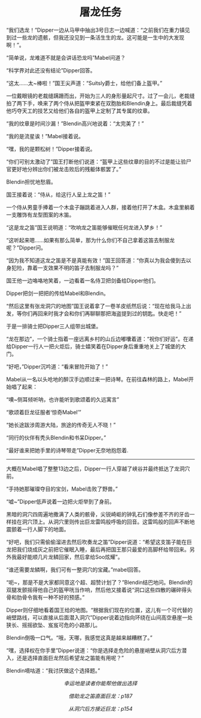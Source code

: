 # <center>屠龙任务
“我们选龙！”Dipper一边从马甲中抽出3号日志一边喊道：“之前我们在重力镇见到过一些龙的遗骸，但我还没见到一条活生生的龙。这可能是一生中的大发现啊！”。

“简单说，龙难道不就是会讲话恐龙吗”Mabel问道？

“科学界对此还没有结论”Dipper回答。

“这太……太~棒啦！”国王尖声道：“Suitsly爵士，给他们备上盔甲。”

一位戴眼镜的老裁缝蹒跚而出，开始为三人的身形量起尺寸。过了一会儿，老裁缝拍了两下手，唤来了两个侍从把盔甲束紧在双胞胎和Blendin身上。最后裁缝凭着他巧夺天工的技艺又给他们各自的盔甲上定制了其专属的纹章。

“我的纹章是时间沙漏！”Blendin高兴地说着：“太完美了！”

“我的是流星诶！”Mabel接着说。

“嘿，我的是颗松树！”Dipper接着说。

“你们可别太激动了”国王打断他们说道：“盔甲上这些纹章的目的不过是能让验尸官更好地分辨出你们被龙击败后的残躯体骸罢了。”

Blendin担忧地愁眉。

国王接着说：“侍从，给这行人呈上龙之笛！”

一个侍从男童手捧着一个木盒子蹦跳着进入人群，接着他打开了木盒。木盒里躺着一支雕饰有龙型图案的木笛。

“这是龙之笛”国王说明道：“吹响龙之笛能够催眠任何龙进入梦乡！”

“这听起来嗯……如果有那么简单，那为什么你们不自己拿着这笛去制服龙呢？”Dipper问。

“因为我不知道这龙之笛是不是真能有效！”国王回答道：“你真以为我会傻到去以身犯险，靠着一支效果不明的笛子去制服龙吗？”

国王他一边咯咯地笑着，一边看着一名侍卫把剑备给Dipper他们。

Dipper把剑一把把的传给Mabel和Blendin。

“然后这里有张龙洞穴的地图”国王说着拿了一卷羊皮纸然后说：“现在给我马上出发，等你们再回来时我才会和你们再聊聊那把海盗提到过的钥匙。快走吧！”

于是一排骑士把Dipper三人组带出城堡。

“龙在那边”，一个骑士指着一座远离乡村的山丘边嘟囔着道：“祝你们好运”。在递给Dipper一行人一把火炬后，骑士嬉笑着在Dipper身后重重地关上了城堡的大门。

“好吧，”Dipper沉吟道：“看来冒险开始了！”

Mabel从一名以头呛地的醉汉手边顺过来一把诗琴。在前往森林的路上，Mabel开始唱了起来：

“噢~侧耳倾听呐，也许能听到歌颂着的久远寓言”

“歌颂着巨龙征服者‘惊奇Mabel’”

“她长途跋涉周游大陆，旅途的传奇无人不晓！”

“同行的伙伴有秃头Blendin和书呆Dipper。”

“最好谁来把她手里的诗琴带走”Dipper无奈地抱怨着.

---
大概在Mabel唱了整整13边之后，Dipper一行人穿越了峡谷并最终抵达了龙洞穴前。

“手持她那璀璨夺目的宝剑，Mabel击败了野兽。”

“嘘~”Dipper低声说着一边把火炬举到了身前。

黑暗的洞穴四周遍地撒满了人类的骸骨，尖锐崎岖的钟乳石们像参差不齐的牙齿一样挂在洞穴顶上。从洞穴里则传出巨龙雷鸣般呼吸的回音。这雷鸣般的回声不断地震颤着一行人脚下的地面。

“好吧，我们只需偷偷溜进去然后吹奏龙之笛”Dipper说道：“希望这支笛子能在巨龙把我们烧成灰之前把它催眠入睡，最后再把国王那只最爱的高脚杯给带回来。另外我最好能顺几片龙鳞回家，然后拿给Soo炫耀”。

“谁还需要龙鳞啊，我们可有一整洞穴的宝藏。”mabel回答。

“呃~，那是不是大家都同意这个超、超赞计划了？”Blendin结巴地问。Blendin的双腿发颤摇得他自己的盔甲咣当作响，然后他又接着说“洞口这些四散的碾碎得头骨和肋骨令我有一种不好的预感。”

Dipper则仔细地看着国王给的地图。“根据我们现在的位置，这儿有一个可代替的峭壁路线，可以直接从后面潜入洞穴”Dipper说着边指向环绕在山间高空悬崖一处狭长、摇摇欲坠、岌岌可危的小路那儿。

Blendin倒吸一口气。“哦，天哪，我感觉这真是越来越糟糕了。”

“嘿，选择权在你手里”Dipper说道：“你是选择走危险的悬崖峭壁从洞穴后方潜入，还是选择直面巨龙然后希望龙之笛能有用呢？”

Blendin嘀咕道：“我讨厌做这个选择题。”
*<center>幸运地是读者你能帮他做出选择*

*<center>借助龙之笛直面巨龙：p187*

*<center>从洞穴后方接近巨龙：p154*

